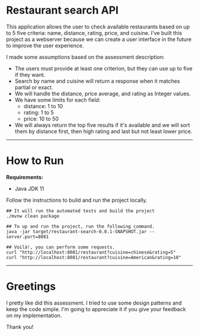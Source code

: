 # Restaurant search API

This application allows the user to check available restaurants based on up to 5 five criteria: name, distance, rating, price, and cuisine. I've built this project as a webserver because we can create a user interface in the future to improve the user experience.

I made some assumptions based on the assessment description:
* The users must provide at least one criterion, but they can use up to five if they want.
* Search by name and cuisine will return a response when it matches partial or exact.
* We will handle the distance, price average, and rating as Integer values.
* We have some limits for each field:
  * distance: 1 to 10
  * rating: 1 to 5
  * price: 10 to 50
* We will always return the top five results if it's available and we will sort them by distance first, then high rating and last but not least lower price.
---
# How to Run

**Requirements:**
* Java JDK 11

Follow the instructions to build and run the project locally.

```shell
## It will run the automated tests and build the project
./mvnw clean package

## To up and run the project, run the following command.
java -jar target/restaurant-search-0.0.1-SNAPSHOT.jar --server.port=8081

## Voilà!, you can perform some requests.
curl "http://localhost:8081/restaurant?cuisine=chinese&rating=5"
curl "http://localhost:8081/restaurant?cuisine=American&rating=10"          
```
---
# Greetings

I pretty like did this assessment. I tried to use some design patterns and keep the code simple.
I'm going to appreciate it if you give your feedback on my implementation.

Thank you!
